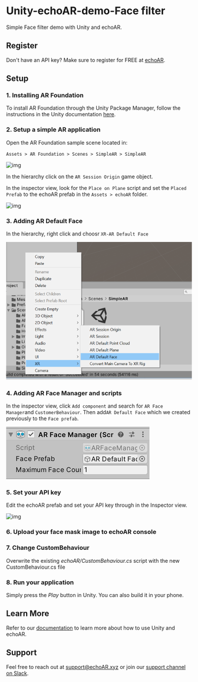 # Unity-echoAR-demo-Face filter

Simple Face filter demo with Unity and echoAR.

## Register

Don't have an API key? Make sure to register for FREE at [echoAR](https://console.echoar.xyz/#/auth/register).

## Setup

### 1. Installing AR Foundation

To install AR Foundation through the Unity Package Manager, follow the instructions in the Unity documentation [here](https://docs.unity3d.com/Packages/com.unity.xr.arfoundation@3.1/manual/index.html).

### 2. Setup a simple AR application

Open the AR Foundation sample scene located in:

```
Assets > AR Foundation > Scenes > SimpleAR > SimpleAR
```

![img](https://gblobscdn.gitbook.com/assets%2F-M41BcmqhdFQ3r89wcIR%2F-M6XGdldX1DOwh7YUY-7%2F-M6XXDckndNUXAAqpyIM%2F1.jpg?alt=media&token=a651c060-24c6-4c6d-99e9-c7c236defe48)

In the hierarchy click on the `AR Session Origin` game object.

In the inspector view, look for the `Place on Plane` script and set the `Placed Prefab` to the echoAR prefab in the `Assets > echoAR` folder.



![img](https://gblobscdn.gitbook.com/assets%2F-M41BcmqhdFQ3r89wcIR%2F-M6XGdldX1DOwh7YUY-7%2F-M6XZfe4zkAo8SiK1pL9%2F3.jpg?alt=media&token=a82e709d-fe26-4ea7-830d-352bd3b2ebaa)



### 3.  Adding AR Default Face
In the hierarchy, right click and choosr `XR-AR Default Face`

![screenshot-1](./images/screenshot-1.png)

### 4.  Adding AR Face Manager and scripts
In the inspector view, click `Add component` and search for `AR Face Manager`and `CustomerBehaviour`. Then add` AR Default Face ` which we created previously to the `Face prefab`.

![screenshot-2](./images/screenshot-2.png)

### 5.  Set your API key

Edit the echoAR prefab and set your API key through in the Inspector view.

![img](https://gblobscdn.gitbook.com/assets%2F-M41BcmqhdFQ3r89wcIR%2F-M6XGdldX1DOwh7YUY-7%2F-M6Xj7huqcl5sxLat8YW%2F7.JPG?alt=media&token=ac74e559-4eaf-46a0-a571-01f6ab0ecd75)



### 6. Upload your face mask image to echoAR console



### 7. Change CustomBehaviour

Overwrite the existing *echoAR/CustomBehaviour.cs* script with the new CustomBehaviour.cs file

### 8. Run your application

Simply press the *Play* button in Unity. You can also build it in your phone.



## Learn More

Refer to our [documentation](https://docs.echoar.xyz/unity/) to learn more about how to use Unity and echoAR.

## Support

Feel free to reach out at [support@echoAR.xyz](mailto:support@echoAR.xyz) or join our [support channel on Slack](https://join.slack.com/t/echoar/shared_invite/enQtNTg4NjI5NjM3OTc1LWU1M2M2MTNlNTM3NGY1YTUxYmY3ZDNjNTc3YjA5M2QyNGZiOTgzMjVmZWZmZmFjNGJjYTcxZjhhNzk3YjNhNjE).

